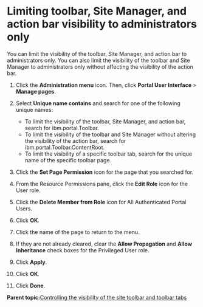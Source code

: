 # Limiting toolbar, Site Manager, and action bar visibility to administrators only

You can limit the visibility of the toolbar, Site Manager, and action bar to administrators only. You can also limit the visibility of the toolbar and Site Manager to administrators only without affecting the visibility of the action bar.

1.  Click the **Administration menu** icon. Then, click **Portal User Interface** \> **Manage pages**.

2.  Select **Unique name contains** and search for one of the following unique names:

    -   To limit the visibility of the toolbar, Site Manager, and action bar, search for ibm.portal.Toolbar.
    -   To limit the visibility of the toolbar and Site Manager without altering the visibility of the action bar, search for ibm.portal.Toolbar.ContentRoot.
    -   To limit the visibility of a specific toolbar tab, search for the unique name of the specific toolbar page.
3.  Click the **Set Page Permission** icon for the page that you searched for.

4.  From the Resource Permissions pane, click the **Edit Role** icon for the User role.

5.  Click the **Delete Member from Role** icon for All Authenticated Portal Users.

6.  Click **OK**.

7.  Click the name of the page to return to the menu.

8.  If they are not already cleared, clear the **Allow Propagation** and **Allow Inheritance** check boxes for the Privileged User role.

9.  Click **Apply**.

10. Click **OK**.

11. Click **Done**.


**Parent topic:**[Controlling the visibility of the site toolbar and toolbar tabs](../admin-system/cntrl_vsblty_ste_tlbr.md)

